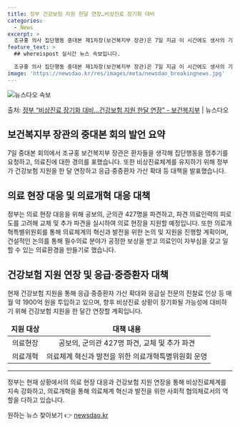 ```yaml
---
title: 정부 건강보험 지원 한달 연장…비상진료 장기화 대비
categories:
  - News
excerpt: >
  조규홍 의사 집단행동 중대본 제1차장(보건복지부 장관)은 7일 지금 이 시간에도 생사의 기로에서 싸우고 있는…
feature_text: >
  ## whereispost 실시간 뉴스 속보입니다.

  조규홍 의사 집단행동 중대본 제1차장(보건복지부 장관)은 7일 지금 이 시간에도 생사의 기로에서 싸우고 있는…
image: 'https://newsdao.kr/res/images/meta/newsdao_breakingnews.jpg'
---
```


![뉴스다오 속보](https://newsdao.kr/res/images/meta/newsdao_breakingnews.jpg)

<p>출처: <a href="https://newsdao.kr/3744" rel="dofollow">정부 “비상진료 장기화 대비…건강보험 지원 한달 연장” - 보건복지부</a> | 뉴스다오</p>

<h2 data-ke-size="size26">보건복지부 장관의 중대본 회의 발언 요약</h2>
<p data-ke-size="size16">7일 중대본 회의에서 조규홍 보건복지부 장관은 환자들을 생각해 집단행동을 멈추기를 요청하고, 의료진에 대한 경의를 표했습니다. 또한 비상진료체계를 유지하기 위해 정부가 건강보험 지원을 한 달 연장하고 응급·중증환자 가산 확대 등 대책을 발표했습니다.</p>

<h2 data-ke-size="size26">의료 현장 대응 및 의료개혁 대응 대책</h2>
<p data-ke-size="size16">정부는 의료 현장 대응을 위해 공보의, 군의관 427명을 파견하고, 파견 의료인력의 피로도를 고려해 교체 및 추가 파견을 실시하여 의료 현장을 지원할 예정입니다. 또한 의료개혁특별위원회를 통해 의료체계의 혁신과 발전을 위한 논의 및 지원을 진행할 계획이며, 건설적인 논의를 통해 필수의료 분야가 공정한 보상을 받고 의료인이 자부심을 갖고 일할 수 있는 의료환경을 만들기로 했습니다.</p>

<h2 data-ke-size="size26">건강보험 지원 연장 및 응급·중증환자 대책</h2>
<p data-ke-size="size16">현재 건강보험 지원을 통해 응급·중증환자 가산 확대와 응급실 전문의 진찰료 인상 등 매월 약 1900억 원을 투입하고 있으며, 향후 비상진료 상황이 장기화될 가능성에 대비하기 위해 건강보험 지원을 한 달간 연장할 계획입니다.</p>

<table>
<thead>
  <tr>
    <td style="text-align: center; height: 17px;"><b>지원 대상</b></td>
    <td style="text-align: center; height: 17px;"><b>대책 내용</b></td>
  </tr>
</thead>
<tbody>
  <tr>
    <td style="text-align: center; height: 17px;">의료현장</td>
    <td style="text-align: center; height: 17px;">공보의, 군의관 427명 파견, 교체 및 추가 파견</td>
  </tr>
  <tr>
    <td style="text-align: center; height: 17px;">의료개혁</td>
    <td style="text-align: center; height: 17px;">의료체계 혁신과 발전을 위한 의료개혁특별위원회 운영</td>
  </tr>
</tbody>
</table>

<hr>

<p data-ke-size="size16">정부는 현재 상황에서의 의료 현장 대응과 건강보험 지원 연장을 통해 비상진료체계를 지속 강화하고, 의료개혁을 통해 의료체계 혁신과 발전을 위한 사회적 협의체로서의 역할을 다하고 있습니다.</p> 

원하는 뉴스 찾아보기 👉 <a href="https://newsdao.kr" rel="dofollow">newsdao.kr</a>


